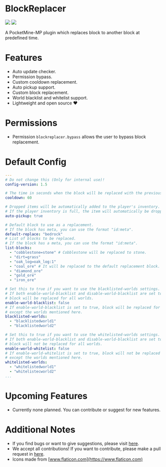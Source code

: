 # BlockReplacer

[![](https://poggit.pmmp.io/shield.state/BlockReplacer)](https://poggit.pmmp.io/p/BlockReplacer)
[![](https://poggit.pmmp.io/shield.dl.total/BlockReplacer)](https://poggit.pmmp.io/p/BlockReplacer)

A PocketMine-MP plugin which replaces block to another block at predefined time.

# Features

- Auto update checker.
- Permission bypass.
- Custom cooldown replacement.
- Auto pickup support.
- Custom block replacement.
- World blacklist and whitelist support.
- Lightweight and open source ❤️

# Permissions

- Permission `blockreplacer.bypass` allows the user to bypass block replacement.

# Default Config
```yaml
---
# Do not change this (Only for internal use)!
config-version: 1.5

# The time in seconds when the block will be replaced with the previous block.
cooldown: 60 

# Dropped items will be automatically added to the player's inventory.
# If the player inventory is full, the item will automatically be dropped near the player.
auto-pickup: true

# Default block to use as a replacement.
# If the block has meta, you can use the format "id:meta".
default-replace: "bedrock"
# List of blocks to be replaced.
# If the block has a meta, you can use the format "id:meta".
list-blocks:
  - "cobblestone=stone" # Cobblestone will be replaced to stone.
  - "dirt=grass"
  - "oak_log=oak_log:1"
  - "coal_ore" # It will be replaced to the default replacement block.
  - "diamond_ore"
  - "gold_ore"
  - "iron_ore"

# Set this to true if you want to use the blacklisted-worlds settings.
# If both enable-world-blacklist and disable-world-blacklist are set to the same setting,
# block will be replaced for all worlds.
enable-world-blacklist: false
# If enable-world-blacklist is set to true, block will be replaced for all worlds,
# except the worlds mentioned here.
blacklisted-worlds:
  - "blacklistedworld1"
  - "blacklistedworld2"

# Set this to true if you want to use the whitelisted-worlds settings.
# If both enable-world-blacklist and disable-world-blacklist are set to the same setting,
# block will not be replaced for all worlds.
enable-world-whitelist: false
# If enable-world-whitelist is set to true, block will not be replaced for all worlds,
# except the worlds mentioned here.
whitelisted-worlds:
  - "whitelistedworld1"
  - "whitelistecworld2"
...

```

# Upcoming Features

- Currently none planned. You can contribute or suggest for new features.

# Additional Notes

- If you find bugs or want to give suggestions, please visit [here](https://github.com/AIPTU/BlockReplacer/issues).
- We accept all contributions! If you want to contribute, please make a pull request in [here](https://github.com/AIPTU/BlockReplacer/pulls).
- Icons made from [www.flaticon.com](https://www.flaticon.com)
